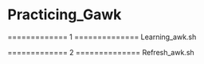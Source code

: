 # Practicing_Gawk
============= 1 ============== 
Learning_awk.sh



============= 2 ============== 
Refresh_awk.sh
